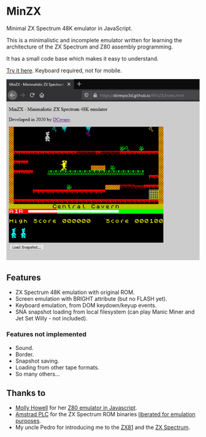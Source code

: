 # MinZX
Minimal ZX Spectrum 48K emulator in JavaScript.

This is a minimalistic and incomplete emulator written for learning the architecture of the ZX Spectrum and Z80 assembly programming.

It has a small code base which makes it easy to understand.

[Try it here](https://dcrespo3d.github.io/MinZX/index.html). Keyboard required, not for mobile.

![MinZX](./docs/MinZX.png)

## Features
- ZX Spectrum 48K emulation with original ROM.
- Screen emulation with BRIGHT attribute (but no FLASH yet).
- Keyboard emulation, from DOM keydown/keyup events.
- SNA snapshot loading from local filesystem (can play Manic Miner and Jet Set Willy - not included).

### Features not implemented
- Sound.
- Border.
- Snapshot saving.
- Loading from other tape formats.
- So many others...

## Thanks to

- [Molly Howell](https://github.com/DrGoldfire) for her [Z80 emulator in Javascript](https://github.com/DrGoldfire/Z80.js).
- [Amstrad PLC](http://www.amstrad.com) for the ZX Spectrum ROM binaries [liberated for emulation purposes](http://www.worldofspectrum.org/permits/amstrad-roms.txt).
- My uncle Pedro for introducing me to the [ZX81](https://en.wikipedia.org/wiki/ZX81) and the [ZX Spectrum](https://en.wikipedia.org/wiki/ZX_Spectrum).
